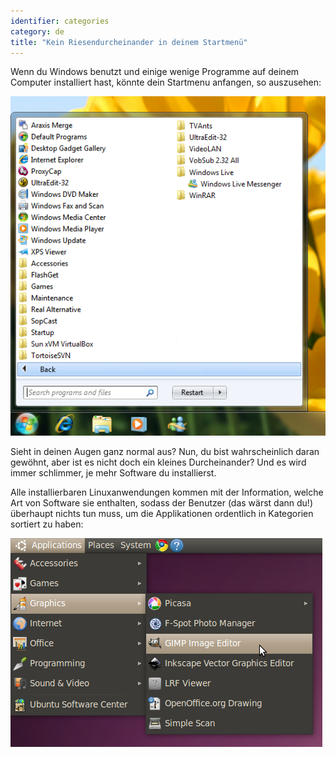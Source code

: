 ```yaml
---
identifier: categories
category: de
title: "Kein Riesendurcheinander in deinem Startmenü"
---
```


Wenn du Windows benutzt und einige wenige Programme auf deinem Computer installiert hast, könnte dein Startmenu anfangen, so auszusehen:

<img src="/img/windows_7_start_menu.png">

Sieht in deinen Augen ganz normal aus? Nun, du bist wahrscheinlich daran gewöhnt, aber ist es nicht doch ein kleines Durcheinander? Und es wird immer schlimmer, je mehr Software du installierst.

Alle installierbaren Linuxanwendungen kommen mit der Information, welche Art von Software sie enthalten, sodass der Benutzer (das wärst dann du!) überhaupt nichts tun muss, um die Applikationen ordentlich in Kategorien sortiert zu haben:

<img src="/img/categories_menu.png">




